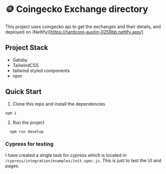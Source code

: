 # 🪙 Coingecko Exchange directory

This project uses coingecko api to get the exchanges and their details, and deployed on (Netlify)[https://hardcore-austin-0259bb.netlify.app/]

## Project Stack

- Gatsby
- TailwindCSS
- tailwind styled components
- npm

## Quick Start

1. Clone this repo and install the dependencies

```shell
npm i
```

2. Run the project

```shell
  npm run develop
```

### Cypress for testing

I have created a single task for cypress which is located in `/cypress/integration/examples/init.spec.js`. This is just to test the UI and pages.
